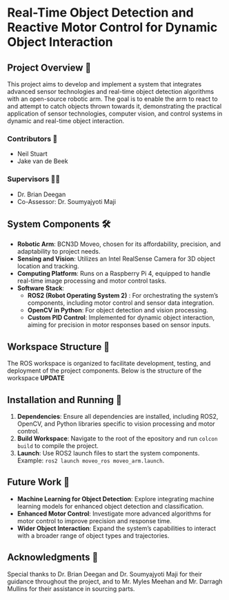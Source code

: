# Real-Time Object Detection and Reactive Motor Control for Dynamic Object Interaction 
## Project Overview 📌

This project aims to develop and implement a system that integrates advanced sensor technologies and real-time object detection algorithms with an open-source robotic arm. The goal is to enable the arm to react to and attempt to catch objects thrown towards it, demonstrating the practical application of sensor technologies, computer vision, and control systems in dynamic and real-time object interaction.

### Contributors 👥
- Neil Stuart
- Jake van de Beek

### Supervisors 👨‍🏫
- Dr. Brian Deegan
- Co-Assessor: Dr. Soumyajyoti Maji

## System Components 🛠️

- **Robotic Arm**: BCN3D Moveo, chosen for its affordability, precision, and adaptability to project needs.
- **Sensing and Vision**: Utilizes an Intel RealSense Camera for 3D object location and tracking.
- **Computing Platform**: Runs on a Raspberry Pi 4, equipped to handle real-time image processing and motor control tasks.
- **Software Stack**:
  - **ROS2 (Robot Operating System 2)**
: For orchestrating the system’s components, including motor control and sensor data integration.
  - **OpenCV in Python**: For object detection and vision processing.
  - **Custom PID Control**: Implemented for dynamic object interaction, aiming for precision in motor responses based on sensor inputs.

## Workspace Structure 📂

The ROS workspace is organized to facilitate development, testing, and deployment of the project components. Below is the structure of the workspace **UPDATE**

## Installation and Running 🚀

1. **Dependencies**: Ensure all dependencies are installed, including ROS2, OpenCV, and Python libraries specific to vision processing and motor control.
2. **Build Workspace**: Navigate to the root of the epository and run `colcon build` to compile the project.
3. **Launch**: Use ROS2 launch files to start the system components. Example: `ros2 launch moveo_ros moveo_arm.launch`.

## Future Work 🔮

- **Machine Learning for Object Detection**: Explore integrating machine learning models for enhanced object detection and classification.
- **Enhanced Motor Control**: Investigate more advanced algorithms for motor control to improve precision and response time.
- **Wider Object Interaction**: Expand the system’s capabilities to interact with a broader range of object types and trajectories.

## Acknowledgments 🙏

Special thanks to Dr. Brian Deegan and Dr. Soumyajyoti Maji for their guidance throughout the project, and to Mr. Myles Meehan and Mr. Darragh Mullins for their assistance in sourcing parts.
